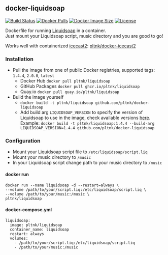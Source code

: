 ## docker-liquidsoap

[![Build Status](https://img.shields.io/github/workflow/status/pltnk/docker-liquidsoap/Build%20and%20publish%20Docker%20image)](https://github.com/pltnk/docker-liquidsoap/actions/workflows/docker-publish.yml)
[![Docker Pulls](https://img.shields.io/docker/pulls/pltnk/liquidsoap)](https://hub.docker.com/r/pltnk/liquidsoap)
[![Docker Image Size](https://img.shields.io/docker/image-size/pltnk/liquidsoap/latest)](https://hub.docker.com/r/pltnk/liquidsoap)
[![License](https://img.shields.io/github/license/pltnk/docker-liquidsoap)](https://github.com/pltnk/docker-liquidsoap/blob/master/LICENSE)

Dockerfile for running [Liquidsoap](https://www.liquidsoap.info/) in a container. \
Just mount your Liquidsoap script, music directory and you are good to go!

Works well with containerized [icecast2](https://icecast.org/): [pltnk/docker-icecast2](https://github.com/pltnk/docker-icecast2)

### Installation
- Pull the image from one of public Docker registries, supported tags: `1.4.4`, `2.0.0`, `latest`
  - Docker Hub `docker pull pltnk/liquidsoap`
  - GitHub Packages `docker pull ghcr.io/pltnk/liquidsoap`
  - Quay.io `docker pull quay.io/pltnk/liquidsoap`
- Build the image yourself
  - `docker build -t pltnk/liquidsoap github.com/pltnk/docker-liquidsoap`
  - Add build arg `LIQUIDSOAP_VERSION` to specify the version of Liquidsoap to use in the image, check available versions [here](https://opam.ocaml.org/packages/liquidsoap/). \
  Example: `docker build -t pltnk/liquidsoap:1.4.4 --build-arg LIQUIDSOAP_VERSION=1.4.4 github.com/pltnk/docker-liquidsoap`

### Configuration
- Mount your Liquidsoap script file to `/etc/liquidsoap/script.liq`
- Mount your music directory to `/music`
- In your Liquidsoap script change path to your music directory to `/music`

#### docker run
```
docker run --name liquidsoap -d --restart=always \
--volume /path/to/your/script.liq:/etc/liquidsoap/script.liq \
--volume /path/to/your/music:/music \
pltnk/liquidsoap
```
#### docker-compose.yml
```
liquidsoap:
  image: pltnk/liquidsoap
  container_name: liquidsoap
  restart: always
  volumes:
    - /path/to/your/script.liq:/etc/liquidsoap/script.liq
    - /path/to/your/music:/music
```
